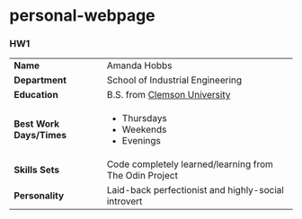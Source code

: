 # personal-webpage

<html>
<h3>HW1</h3>
<table>
  <tr>
    <td><strong>Name</strong></td>
    <td>Amanda Hobbs</td>
  </tr>
  <tr>
    <td><strong>Department</strong></td>
    <td>School of Industrial Engineering</td>  
  </tr>
  <tr>
    <td><strong>Education</strong></td>
    <td>B.S. from <a href="http://www.clemson.edu/ces/departments/ie/">Clemson University</a></td>
  </tr>
  <tr>
    <td><strong>Best Work Days/Times</strong></td>
    <td>
    <ul>
    <li>Thursdays</li>
    <li>Weekends</li>
    <li>Evenings</li>
    </ul></td>
  </tr>
  <tr>
    <td><strong>Skills Sets</strong></td>
    <td>Code completely learned/learning from The Odin Project</td>
  </tr>
  <tr>
    <td><strong>Personality</strong></td>
    <td>Laid-back perfectionist and highly-social introvert</td>
  </tr>
</table>
<html>
